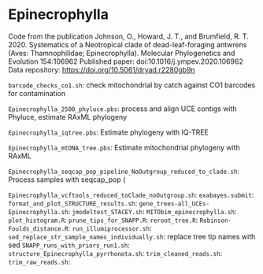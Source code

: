 # Epinecrophylla
Code from the publication Johnson, O., Howard, J. T., and Brumfield, R. T. 2020. Systematics of a Neotropical clade of dead-leaf-foraging antwrens (Aves: Thamnophilidae; Epinecrophylla). Molecular Phylogenetics and Evolution 154:106962 
Published paper: doi:10.1016/j.ympev.2020.106962
Data repository: https://doi.org/10.5061/dryad.r2280gb9n


`barcode_checks_co1.sh`: check mitochondrial by catch against CO1 barcodes for contamination

`Epinecrophylla_2500_phyluce.pbs`: process and align UCE contigs with Phyluce, estimate RAxML phylogeny

`Epinecrophylla_iqtree.pbs`: Estimate phylogeny with IQ-TREE

`Epinecrophylla_mtDNA_tree.pbs`: Estimate mitochondrial phylogeny with RAxML

`Epinecrophylla_seqcap_pop_pipeline_NoOutgroup_reduced_to_clade.sh`: Process samples with seqcap_pop (

`Epinecrophylla_vcftools_reduced_toClade_noOutgroup.sh`: 
`exabayes.submit`: 
`format_and_plot_STRUCTURE_results.sh`: 
`gene_trees-all_UCEs-Epinecrophylla.sh`: 
`jmodeltest_STACEY.sh`: 
`MITObim_epinecrophylla.sh`: 
`plot_histogram.R`: 
`prune_tips_for_SNAPP.R`: 
`reroot_tree.R`: 
`Robinson-Foulds_distance.R`: 
`run_illumiprocessor.sh`: 
`sed_replace_str_sample_names_individually.sh`: replace tree tip names with sed
`SNAPP_runs_with_priors_run1.sh`: 
`structure_Epinecrophylla_pyrrhonota.sh`: 
`trim_cleaned_reads.sh`: 
`trim_raw_reads.sh`: 
